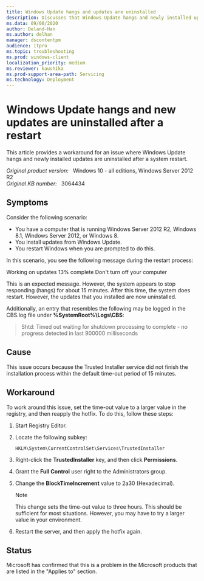 ```yaml
---
title: Windows Update hangs and updates are uninstalled
description: Discusses that Windows Update hangs and newly installed updates are uninstalled after a system restart in Windows Server 2012 R2, Windows 8.1, Windows Server 2012, and Windows 8. Provides a workaround.
ms.data: 09/08/2020
author: Deland-Han
ms.author: delhan
manager: dscontentpm
audience: itpro
ms.topic: troubleshooting
ms.prod: windows-client
localization_priority: medium
ms.reviewer: kaushika
ms.prod-support-area-path: Servicing
ms.technology: Deployment
---
```

# Windows Update hangs and new updates are uninstalled after a restart

This article provides a workaround for an issue where Windows Update hangs and newly installed updates are uninstalled after a system restart.

_Original product version:_ &nbsp; Windows 10 - all editions, Windows Server 2012 R2  
_Original KB number:_ &nbsp; 3064434

## Symptoms

Consider the following scenario:
- You have a computer that is running Windows Server 2012 R2, Windows 8.1, Windows Server 2012, or Windows 8.
- You install updates from Windows Update.
- You restart Windows when you are prompted to do this.

In this scenario, you see the following message during the restart process:

Working on updates
13% complete
Don't turn off your computer

This is an expected message. However, the system appears to stop responding (hangs) for about 15 minutes. After this time, the system does restart. However, the updates that you installed are now uninstalled.

Additionally, an entry that resembles the following may be logged in the CBS.log file under **%SystemRoot%\Logs\CBS**:

> Shtd: Timed out waiting for shutdown processing to complete - no progress detected in last 900000 milliseconds


## Cause

This issue occurs because the Trusted Installer service did not finish the installation process within the default time-out period of 15 minutes.

## Workaround

To work around this issue, set the time-out value to a larger value in the registry, and then reapply the hotfix. To do this, follow these steps:
1. Start Registry Editor.
2. Locate the following subkey:

    `HKLM\System\CurrentControlSet\Services\TrustedInstaller` 
3. Right-click the **TrustedInstaller** key, and then click **Permissions**.
4. Grant the **Full Control** user right to the Administrators group.
5. Change the **BlockTimeIncrement** value to 2a30 (Hexadecimal).

    > [!NOTE]
    > This change sets the time-out value to three hours. This should be sufficient for most situations. However, you may have to try a larger value in your environment.
6. Restart the server, and then apply the hotfix again.

## Status

Microsoft has confirmed that this is a problem in the Microsoft products that are listed in the "Applies to" section.
